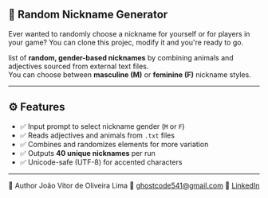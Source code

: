 ## 🥷  Random Nickname Generator

Ever wanted  to randomly choose a nickname for yourself or for players in your game?
You can clone this projec, modify it  and you're ready to go.

list of **random, gender-based nicknames** by combining animals and adjectives sourced from external text files.  
You can choose between **masculine (M)** or **feminine (F)** nickname styles.

---


## ⚙️ Features

- ✅ Input prompt to select nickname gender (`M` or `F`)
- ✅ Reads adjectives and animals from `.txt` files
- ✅ Combines and randomizes elements for more variation
- ✅ Outputs **40 unique nicknames** per run
- ✅ Unicode-safe (UTF-8) for accented characters

---

👤 Author
João Vitor de Oliveira Lima
📧 ghostcode541@gmail.com
🔗 [LinkedIn](www.linkedin.com/in/joãovitordeoliveira-lima)
